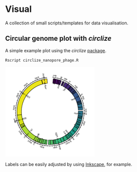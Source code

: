 # Visual

A collection of small scripts/templates for data visualisation. 

## Circular genome plot with _circlize_

A simple example plot using the _circlize_ [package](https://jokergoo.github.io/circlize_book/book/). 

````
Rscript circlize_nanopore_phage.R
````

![Example PNG image of the scripts output](https://github.com/hoelzer/visual/blob/master/circlize_nanopore_phage.png)

Labels can be easily adjusted by using [Inkscape](https://inkscape.org), for example.
